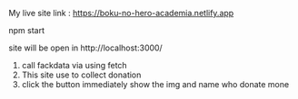 My live site link : https://boku-no-hero-academia.netlify.app

npm start

site will be open in http://localhost:3000/

1. call fackdata via using fetch
2. This site use to collect donation
4. click the button immediately show the img and name who donate mone